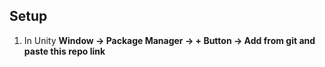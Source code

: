 ## Setup
1. In Unity <b>Window -> Package Manager -> + Button -> Add from git and paste this repo link</b>
